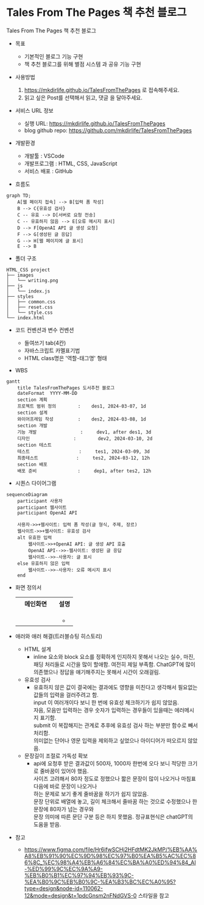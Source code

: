 
# Tales From The Pages 책 추천 블로그
Tales From The Pages 책 추천 블로그

* 목표
    * 기본적인 블로그 기능 구현
    * 책 추천 블로그를 위해 별점 시스템 과 공유 기능 구현

* 사용방법
    1. https://mkdirlife.github.io/TalesFromThePages 로 접속해주세요.
    2. 읽고 싶은 Post를 선택해서 읽고, 댓글 을 달아주세요.

* 서비스 URL 정보
    * 실행 URL: https://mkdirlife.github.io/TalesFromThePages
    * blog github repo: https://github.com/mkdirlife/TalesFromThePages

* 개발환경
   * 개발툴 : VSCode
   * 개발프로그램 : HTML, CSS, JavaScript
   * 서비스 배포 : GitHub    

* 흐름도
```mermaid
graph TD;
    A[웹 페이지 접속] --> B[입력 폼 작성]
    B --> C{유효성 검사}
    C -- 유효 --> D[서버로 요청 전송]
    C -- 유효하지 않음 --> E[오류 메시지 표시]
    D --> F[OpenAI API 글 생성 요청]
    F --> G[생성된 글 응답]
    G --> H[웹 페이지에 글 표시]
    E --> B
```

* 폴더 구조
```
HTML_CSS project
├── images
│   └── writing.png
├── js
│   └── index.js
├── styles
│   ├── common.css
│   ├── reset.css
│   └── style.css
└── index.html
```

* 코드 컨벤션과 변수 컨벤션
   * 들여쓰기 tab(4칸)
   * 자바스크립트 카멜표기법
   * HTML class명은 '역할-태그명' 형태


* WBS
```mermaid
gantt
    title TalesFromThePages 도서추천 블로그
    dateFormat  YYYY-MM-DD
    section 계획
    프로젝트 범위 정의        :    des1, 2024-03-07, 1d
    section 설계
    와이어프레임 작성         :    des2, 2024-03-08, 1d
    section 개발
    기능 개발                :     dev1, after des1, 3d
    디자인                :        dev2, 2024-03-10, 2d
    section 테스트
    테스트                  :     tes1, 2024-03-09, 3d
    최종테스트              :     tes2, 2024-03-12, 12h
    section 배포
    배포 준비               :     dep1, after tes2, 12h
```

* 시퀀스 다이어그램
```mermaid
sequenceDiagram
    participant 사용자
    participant 웹사이트
    participant OpenAI API

    사용자->>+웹사이트: 입력 폼 작성(글 형식, 주제, 장르)
    웹사이트->>+웹사이트: 유효성 검사
    alt 유효한 입력
        웹사이트->>+OpenAI API: 글 생성 API 호출
        OpenAI API-->>-웹사이트: 생성된 글 응답
        웹사이트-->>-사용자: 글 표시
    else 유효하지 않은 입력
        웹사이트-->>-사용자: 오류 메시지 표시
    end
```

* 화면 정의서
    <table>
        <tr>
            <th>메인화면</th>
            <th>설명</th>
        </tr>
        <tr>
            <td width="70%">
            </td>
            <td>
                <ul>
                    <li></li>
                </ul>
            </td>
        </tr>
    </table>

* 애러와 애러 해결(트러블슈팅 히스토리)
    * HTML 설계
        * inline 요소와 block 요소를 정확하게 인지하지 못해서 나오는 실수, 마진, 패딩 처리들로 시간을 많이 할애함.
          여전히 제일 부족함. ChatGPT에 많이 의존했으나 정답을 얘기해주지는 못해서 시간이 오래걸림.
    * 유효성 검사
        * 유효하지 않은 값이 결국에는 결과에도 영향을 미친다고 생각해서 필요없는 값들의 입력을 걸러주려고 함.<br>
          input 이 여러개이다 보니 한 번에 유효성 체크하기가 쉽지 않았음.<br>
          자음, 모음만 입력하는 경우 숫자가 입력하는 경우들이 있을때는 에러메시지 표기함.<br>
          submit 이 복잡해지는 관계로 추후에 유효성 검사 하는 부분만 함수로 빼서 처리함.<br>
          의미없는 단어나 영문 입력을 제외하고 싶었으나 아이디어가 떠오르지 않았음.<br>
    * 문장길이 조절로 가독성 확보
        * api에 요청후 받은 결과값이 500자, 1000자 한번에 오다 보니 적당한 크기로 줄바꿈이 있어야 했음.<br>
          사이즈 고려해서 80자 정도로 정했으나 짧은 문장이 많이 나오거나 마침표 다음에 바로 문장이 나오거나<br>
          하는 문제로 보기 좋게 줄바꿈을 하기가 쉽지 않았음.<br>
          문장 단위로 배열에 놓고, 길이 체크해서 줄바꿈 하는 것으로 수정했으나 한 문장에 80자가 넘는 경우와<br>
          문장 의미에 따른 문단 구분 등은 하지 못했음. 정규표현식은 chatGPT의 도움을 받음.<br>

* 참고
    * https://www.figma.com/file/Hr6ifwSCHj2HFdtMK2JkMP/%EB%AA%A8%EB%91%90%EC%9D%98%EC%97%B0%EA%B5%AC%EC%86%8C_%EC%98%A4%EB%A6%84%EC%BA%A0%ED%94%84_AI-%ED%99%9C%EC%9A%A9-%EB%B0%B1%EC%97%94%EB%93%9C-%EA%B0%9C%EB%B0%9C-%EA%B3%BC%EC%A0%95?type=design&node-id=110062-12&mode=design&t=1pdcGnsm2nFNdGVS-0 스타일을 참고


